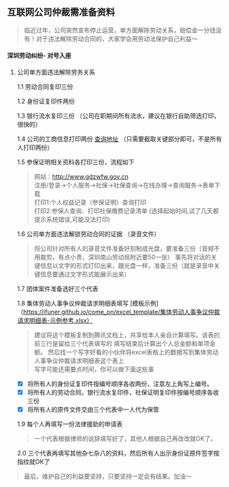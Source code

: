 ## 互联网公司仲裁需准备资料

> 临近过年，公司突然宣布停止运营，单方面解除劳动关系，赔偿金一分钱没有！对于违法解除劳动合同的，大家学会用劳动法保护自己利益～


#### 深圳劳动纠纷- 对号入座

 1. 公司单方面违法解除劳务关系  
    
    1.1 劳动合同复印三份  
    
    1.2 身份证复印件两份  
    
    1.3 银行流水复印三份 （公司在职期间所有流水，建议在银行自助筛选打印，很快的）  
    
    1.4 公司的工商信息打印两份 [查询地址](https://www.tianyancha.com/) （只需要截取关键部分即可，不是所有人打印两份）  
    
    1.5 参保证明相关资料各打印三份，流程如下
    > 网站：http://www.gdzwfw.gov.cn   
    注册/登录->个人服务->社保->社保查询->在线办理->查询服务->表单下载  
    打印1:个人权益记录（参保证明）查询打印  
    打印2:参保人查询、打印社保缴费记录清单 (选择起始时间,试了几天都提示系统错误,可能没法打印)
    
    1.6 公司单方面违法解锁劳动合同的证据 （录音文件）
    > 将公司针对所有人的录音文件准备好刻制成光盘，要准备三份（音频不用裁剪，有点小贵，深圳南山劳动局附近要50一张）
    事先将对话的关键信息以文字的形式打印出来，跟光盘一样，准备三份（就是录音中关键信息要通过文字形式能展示出来）
    
    1.7 团体案件准备选好三个代表
    
    1.8 集体劳动人事争议仲裁请求明细表填写  [模板示例]（https://ifuner.github.io/come_on/excel_template/集体劳动人事争议仲裁请求明细表-示例参考.xlsx）
    > 建议将这个模板复制到腾讯文档上，共享给本人亲自计算填写。该表的前三行是留给三个代表填写的
    填写结束后计算出个人总金额和单项金额。
    然后找一个写字好看的小伙伴将excel表格上的数据写到集体劳动人事争议仲裁请求明细表这个表上  
    写字可能还需要点时间，你可以做下面这些事 
    
     - [x] 将所有人的身份证复印件按编号顺序各收两份，注意左上角写上编号。  
     - [x] 将所有人的劳动合同，银行流水复印件，社保证明复印件按编号顺序各收三份
     - [x] 将所有人的原件文件交由三个代表中一人代为保管
    
    1.9 每个人再填写一份法律援助的申请表 
    > 一个代表根据律师的说辞填写好了，其他人根据自己再改改就OK了。
    
    2.0 三个代表再填写其他杂七杂八的资料，然后所有人出示身份证原件签字按指纹就OK了
    
    
> 最后，维护自己的利益要坚持，只要坚持一定会有结果。加油～
    



